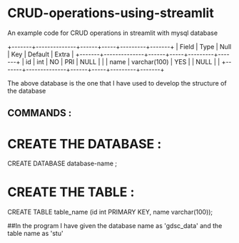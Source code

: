 # CRUD-operations-using-streamlit
An example code for CRUD operations in streamlit with mysql database 

+-------+--------------+------+-----+---------+-------+
| Field | Type         | Null | Key | Default | Extra |
+-------+--------------+------+-----+---------+-------+
| id    | int          | NO   | PRI | NULL    |       |
| name  | varchar(100) | YES  |     | NULL    |       |
+-------+--------------+------+-----+---------+-------+

The above database is the one that I have used to develop the structure of the database

## COMMANDS : 
# CREATE THE DATABASE : 
CREATE DATABASE database-name ;

# CREATE THE TABLE :
CREATE TABLE table_name (id int PRIMARY KEY, name varchar(100));

##In the program I have given the database name as 'gdsc_data' and the table name as 'stu'

